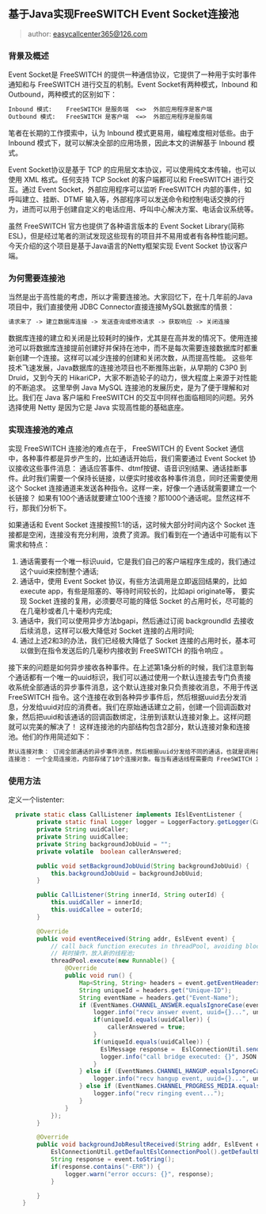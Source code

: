 ## 基于Java实现FreeSWITCH Event Socket连接池 

> author:  easycallcenter365@126.com

### 背景及概述

Event Socket是 FreeSWITCH 的提供一种通信协议，它提供了一种用于实时事件通知和与 FreeSWITCH 进行交互的机制。Event Socket有两种模式，Inbound 和 Outbound，两种模式的区别如下：

```txt
Inbound 模式:    FreeSWITCH 是服务端  <=>  外部应用程序是客户端
Outbound 模式:   FreeSWITCH 是客户端  <=>  外部应用程序是服务端
```

笔者在长期的工作摸索中，认为 Inbound 模式更易用，编程难度相对低些。由于 Inbound 模式下，就可以解决全部的应用场景，因此本文的讲解基于 Inbound 模式。

Event Socket协议是基于 TCP 的应用层文本协议，可以使用纯文本传输，也可以使用 XML 格式。任何支持 TCP Socket 的客户端都可以和 FreeSWITCH 进行交互。通过 Event Socket，外部应用程序可以监听 FreeSWITCH 内部的事件，如呼叫建立、挂断、DTMF 输入等，外部程序可以发送命令和控制电话交换的行为，进而可以用于创建自定义的电话应用、呼叫中心解决方案、电话会议系统等。

虽然 FreeSWITCH 官方也提供了各种语言版本的 Event Socket Library(简称ESL)，但是经过笔者的测试发现这些现有的项目并不易用或者有各种性能问题。 今天介绍的这个项目是基于Java语言的Netty框架实现 Event Socket 协议客户端。

### 为何需要连接池

当然是出于高性能的考虑，所以才需要连接池。大家回忆下，在十几年前的Java项目中，我们直接使用 JDBC Connector直接连接MySQL数据库的情景：

```txt
请求来了 -> 建立数据库连接 -> 发送查询或修改请求 -> 获取响应 -> 关闭连接
```

数据库连接的建立和关闭是比较耗时的操作，尤其是在高并发的情况下。使用连接池可以将数据库连接提前创建好并保持在池中，而不是每次需要连接数据库时都重新创建一个连接。这样可以减少连接的创建和关闭次数，从而提高性能。
这些年技术飞速发展，Java数据库的连接池项目也不断推陈出新，从早期的 C3P0 到 Druid，又到今天的 HikariCP，大家不断造轮子的动力，很大程度上来源于对性能的不断追求。
这里举例 Java MySQL 连接池的发展历史，是为了便于理解和对比。我们在 Java 客户端和 FreeSWITCH 的交互中同样也面临相同的问题。另外选择使用 Netty 是因为它是 Java 实现高性能的基础底座。

### 实现连接池的难点

实现 FreeSWITCH 连接池的难点在于， FreeSWITCH 的 Event Socket 通信中，各种事件都是异步产生的，比如通话开始后，我们需要通过 Event Socket 协议接收这些事件消息： 通话应答事件、dtmf按键、语音识别结果、通话挂断事件。此时我们需要一个保持长链接，以便实时接收各种事件消息，同时还需要使用这个 Socket 连接通道来发送各种指令。这样一来，好像一个通话就需要建立一个长链接？ 如果有100个通话就要建立100个连接？那1000个通话呢。显然这样不行，那我们分析下。

如果通话和 Event Socket 连接按照1:1的话，这时候大部分时间内这个 Socket 连接都是空闲，连接没有充分利用，浪费了资源。我们看到在一个通话中可能有以下需求和特点：

1. 通话需要有一个唯一标识uuid，它是我们自己的客户端程序生成的，我们通过这个uuid来控制整个通话;
2. 通话中，使用 Event Socket 协议，有些方法调用是立即返回结果的，比如execute app，有些是阻塞的、等待时间较长的，比如api originate等， 要实现 Socket 连接的复用，必须要尽可能的降低 Socket 的占用时长，尽可能的在几毫秒或者几十毫秒内完成;
3. 通话中，我们可以使用异步方法bgapi，然后通过订阅 backgroundId 去接收后续消息，这样可以极大降低对 Socket 连接的占用时间;
4. 通过上述2和3的办法，我们已经极大降低了 Socket 连接的占用时长，基本可以做到在指令发送后的几毫秒内接收到 FreeSWITCH 的指令响应 。

接下来的问题是如何异步接收各种事件。在上述第1条分析的时候，我们注意到每个通话都有一个唯一的uuid标识，我们可以通过使用一个默认连接去专门负责接收系统全部通话的异步事件消息，这个默认连接对象只负责接收消息，不用于传送 FreeSWITCH 指令。这个连接在收到各种异步事件后，然后根据uuid去分发消息，分发给uuid对应的消费者。我们在原始通话建立之前，创建一个回调函数对象，然后把uuid和该通话的回调函数绑定，注册到该默认连接对象上。这样问题就可以完美的解决了！ 这样连接池的内部结构包含2部分，默认连接对象和连接池。他们的作用简述如下：

```txt
默认连接对象： 订阅全部通话的异步事件消息，然后根据uuid分发给不同的通话，也就是调用各个通话建立时候注册的回调函数。默认连接对象只有一个。
连接池： 一个全局连接池，内部存储了10个连接对象。每当有通话线程需要向 FreeSWITCH 发送指令的时候，就从连接池借用一个连接对象，发送完指令并获取到响应后，立即把连接归还到连接池。连接池中的连接对象，不订阅任何消息，仅用作发送指令。
```

### 使用方法

定义一个listenter:

```java
  private static class CallListener implements IEslEventListener {
        private static final Logger logger = LoggerFactory.getLogger(CallListener.class);
        private String uuidCaller;
        private String uuidCallee;
        private String backgroundJobUuid = "";
        private volatile  boolean callerAnswered;

        public void setBackgroundJobUuid(String backgroundJobUuid) {
            this.backgroundJobUuid = backgroundJobUuid;
        }

        public CallListener(String innerId, String outerId) {
            this.uuidCaller = innerId;
            this.uuidCallee = outerId;
        }

        @Override
        public void eventReceived(String addr, EslEvent event) {
            // call back function executes in threadPool, avoiding blocking FreeSWITCH esl worker thread.
            // 耗时操作，放入新的线程池;
            threadPool.execute(new Runnable() {
                @Override
                public void run() {
                    Map<String, String> headers = event.getEventHeaders();
                    String uniqueId = headers.get("Unique-ID");
                    String eventName = headers.get("Event-Name");
                    if (EventNames.CHANNEL_ANSWER.equalsIgnoreCase(eventName)) {
                        logger.info("recv answer event, uuid={}...", uniqueId);
                        if(uniqueId.equals(uuidCaller)) {
                            callerAnswered = true;
                        }
                        if(uniqueId.equals(uuidCallee)) {
                          EslMessage response =  EslConnectionUtil.sendSyncApiCommand("uuid_bridge", uuidCaller + " " + uuidCallee);
                          logger.info("call bridge executed: {}", JSON.toJSONString(response));
                        }
                    } else if (EventNames.CHANNEL_HANGUP.equalsIgnoreCase(eventName)) {
                        logger.info("recv hangup event, uuid={}...", uniqueId);
                    } else if (EventNames.CHANNEL_PROGRESS_MEDIA.equalsIgnoreCase(eventName)) {
                        logger.info("recv ringing event...");
                    }
                }
            });
        }

        @Override
        public void backgroundJobResultReceived(String addr, EslEvent event) {
            EslConnectionUtil.getDefaultEslConnectionPool().getDefaultEslConn().removeListener(this.backgroundJobUuid);
            String response = event.toString();
            if(response.contains("-ERR")) {
                logger.warn("error occurs: {}", response);
            }

        }
    }
```	







